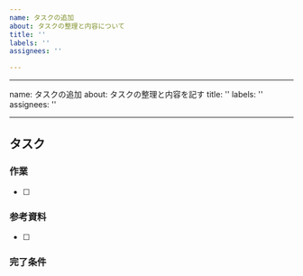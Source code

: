```yaml
---
name: タスクの追加
about: タスクの整理と内容について
title: ''
labels: ''
assignees: ''

---
```


---
name: タスクの追加
about: タスクの整理と内容を記す
title: ''
labels: ''
assignees: ''

---

## タスク

### 作業
+ [ ] 

### 参考資料
+ [ ] 

### 完了条件
